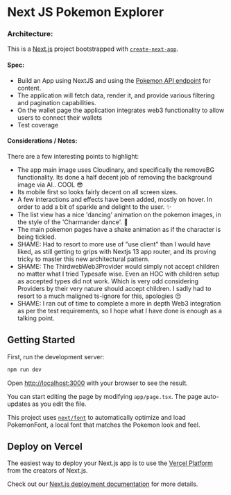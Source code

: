 # Next JS Pokemon Explorer

### Architecture:
This is a [Next.js](https://nextjs.org/) project bootstrapped with [`create-next-app`](https://github.com/vercel/next.js/tree/canary/packages/create-next-app).

#### Spec:
- Build an App using NextJS and using the [Pokemon API endpoint](https://pokeapi.co/) for content.
- The application will fetch data, render it, and provide various filtering and pagination capabilities.
- On the wallet page the application integrates web3 functionality to allow users to connect their wallets
- Test coverage

#### Considerations / Notes:

There are a few interesting points to highlight:
- The app main image uses Cloudinary, and specifically the removeBG functionality. Its done a half decent job of removing the background image via AI.. COOL 😎
- Its mobile first so looks fairly decent on all screen sizes.
- A few interactions and effects have been added, mostly on hover. In order to add a bit of sparkle and delight to the user. ✨
- The list view has a nice 'dancing' animation on the pokemon images, in the style of the 'Charmander dance'. 🕺
- The main pokemon pages have a shake animation as if the character is being tickled.
- SHAME: Had to resort to more use of "use client" than I would have liked, as still getting to grips with Nextjs 13 app router, and its proving tricky to master this new architectural pattern.
- SHAME: The ThirdwebWeb3Provider would simply not accept children no matter what I tried Typesafe wise. Even an HOC with children setup as accepted types did not work. Which is very odd considering Providers by their very nature should accept children. I sadly had to resort to a much maligned ts-ignore for this, apologies 😔
- SHAME: I ran out of time to complete a more in depth Web3 integration as per the test requirements, so I hope what I have done is enough as a talking point.
  
## Getting Started

First, run the development server:

```bash
npm run dev

```

Open [http://localhost:3000](http://localhost:3000) with your browser to see the result.

You can start editing the page by modifying `app/page.tsx`. The page auto-updates as you edit the file.

This project uses [`next/font`](https://nextjs.org/docs/basic-features/font-optimization) to automatically optimize and load PokemonFont, a local font that matches the Pokemon look and feel.

## Deploy on Vercel

The easiest way to deploy your Next.js app is to use the [Vercel Platform](https://vercel.com/new?utm_medium=default-template&filter=next.js&utm_source=create-next-app&utm_campaign=create-next-app-readme) from the creators of Next.js.

Check out our [Next.js deployment documentation](https://nextjs.org/docs/deployment) for more details.
